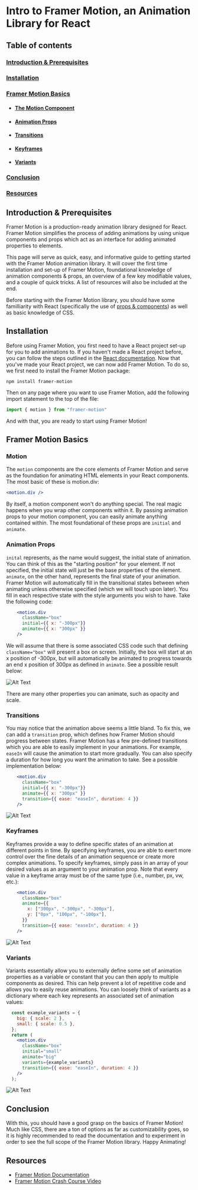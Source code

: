 # Intro to Framer Motion, an Animation Library for React

## Table of contents
### [Introduction & Prerequisites](#introduction-&-prerequisites)
### [Installation](#installation)
### [Framer Motion Basics](#framer-motion-basics)
- #### [The Motion Component](#motion)
- #### [Animation Props](#animation-props)
- #### [Transitions](#transitions)
- #### [Keyframes](#keyframes)
- #### [Variants](#variants)
### [Conclusion](#conclusion)
### [Resources](#resources)


## Introduction & Prerequisites
Framer Motion is a production-ready animation library designed for React. Framer Motion simplifies the process of adding animations by using unique components and props which act as an interface for adding animated properties to elements. 

This page will serve as quick, easy, and informative guide to getting started with the Framer Motion animation library. It will cover the first time installation and set-up of Framer Motion, foundational knowledge of animation components & props, an overview of a few key modifiable values, and a couple of quick tricks. A list of resources will also be included at the end. 

Before starting with the Framer Motion library, you should have some familliarity with React (specifically the use of [props & components](https://legacy.reactjs.org/docs/components-and-props.html)) as well as basic knowledge of CSS.

## Installation
Before using Framer Motion, you first need to have a React project set-up for you to add animations to. If you haven't made a React project before, you can follow the steps outlined in the [React documentation](https://react.dev/learn/start-a-new-react-project). Now that you've made your React project, we can now add Framer Motion. To do so, we first need to install the Framer Motion package:

```
npm install framer-motion
```

Then on any page where you want to use Framer Motion, add the following import statement to the top of the file:

```jsx
import { motion } from "framer-motion"
```

And with that, you are ready to start using Framer Motion!

## Framer Motion Basics

### Motion
The `motion` components are the core elements of Framer Motion and serve as the foundation for animating HTML elements in your React components. The most basic of these is motion.div:
```jsx
<motion.div />
```
By itself, a motion component won't do anything special. The real magic happens when you wrap other components within it. By passing animation props to your motion component, you can easily animate anything contained within. The most foundational of these props are `initial` and `animate`.

### Animation Props
`inital` represents, as the name would suggest, the initial state of animation. You can think of this as the "starting position" for your element. If not specified, the initial state will just be the base properties of the element. `animate`, on the other hand, represents the final state of your animation. Framer Motion will automatically fill in the transitional states between when animating unless otherwise specified (which we will touch upon later). You fill in each respective state with the style arguments you wish to have. Take the following code:

```jsx
    <motion.div
      className="box"
      initial={{ x: "-300px"}}
      animate={{ x: "300px" }}
    />
```

We will assume that there is some associated CSS code such that defining `className="box"` will present a box on screen. Initially, the box will start at an x position of -300px, but will automatically be animated to progress towards an end x position of 300px as defined in `animate`. See a possible result below:

![Alt Text](https://media.giphy.com/media/v1.Y2lkPTc5MGI3NjExMnhseHZsd2hhMm12MHp6eXZrZWxoYzJhOGxhbTlyeG5oN3JtMWttOCZlcD12MV9pbnRlcm5hbF9naWZfYnlfaWQmY3Q9Zw/iMKcGg169M6KYnd2bF/giphy.gif)

There are many other properties you can animate, such as opacity and scale.

### Transitions
You may notice that the animation above seems a little bland. To fix this, we can add a `transition` prop, which defines how Framer Motion should progress between states. Framer Motion has a few pre-defined transitions which you are able to easily implement in your animations. For example, `easeIn` will cause the animation to start more gradually. You can also specify a duration for how long you want the animation to take. See a possible implementation below:

```jsx
    <motion.div
      className="box"
      initial={{ x: "-300px"}}
      animate={{ x: "300px" }}
      transition={{ ease: "easeIn", duration: 4 }}
    />
```

![Alt Text](https://media.giphy.com/media/v1.Y2lkPTc5MGI3NjExaWE1NzAzanZxNG0yNHVmZXdiMnJlaHlkczlwaTBzaHZucGV6djZnMCZlcD12MV9pbnRlcm5hbF9naWZfYnlfaWQmY3Q9Zw/gCQUqgks3CufcJIC2k/giphy.gif)

### Keyframes
Keyframes provide a way to define specific states of an animation at different points in time. By specifying keyframes, you are able to exert more control over the fine details of an animation sequence or create more complex animations. To specify keyframes, simply pass in an array of your desired values as an argument to your animation prop. Note that every value in a keyframe array must be of the same type (i.e., number, px, vw, etc.):

```jsx
    <motion.div
      className="box"
      animate={{
        x: ["300px", "-300px", "-300px"],
        y: ["0px", "100px", "-100px"],
      }}
      transition={{ ease: "easeIn", duration: 4 }}
    />
```

![Alt Text](https://media.giphy.com/media/v1.Y2lkPTc5MGI3NjExdG41NTRqbzRzMW95YjF2OW5qanYxOWwxZnphNHo2N3FpZjh4bDUwdSZlcD12MV9pbnRlcm5hbF9naWZfYnlfaWQmY3Q9Zw/wtzfpkMVNsJ2n3d81r/giphy.gif)

### Variants
Variants essentially allow you to externally define some set of animation properties as a variable or constant that you can then apply to multiple components as desired. This can help prevent a lot of repetitive code and allows you to easily reuse animations. You can loosely think of variants as a dictionary where each key represents an associated set of animation values:

```jsx
  const example_variants = {
    big: { scale: 2 },
    small: { scale: 0.5 },
  };
  return (
    <motion.div
      className="box"
      initial="small"
      animate="big"
      variants={example_variants}
      transition={{ ease: "easeIn", duration: 4 }}
    />
  );
```

![Alt Text](https://media.giphy.com/media/v1.Y2lkPTc5MGI3NjExNjQyNXZmMGdkdGE4cmNla2dlcTNuZGJnNGc0aDJsdHcyOWhpamM4YiZlcD12MV9pbnRlcm5hbF9naWZfYnlfaWQmY3Q9Zw/y1kKmiZIGg4OE5uu7e/giphy.gif)

## Conclusion
With this, you should have a good grasp on the basics of Framer Motion! Much like CSS, there are a ton of options as far as customizability goes, so it is highly recommended to read the documentation and to experiment in order to see the full scope of the Framer Motion library. Happy Animating!

## Resources
- [Framer Motion Documentation](https://www.framer.com/motion/)
- [Framer Motion Crash Course Video](https://www.youtube.com/watch?v=znbCa4Rr054)


